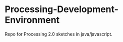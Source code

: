 Processing-Development-Environment
==================================

Repo for Processing 2.0 sketches in java/javascript.
